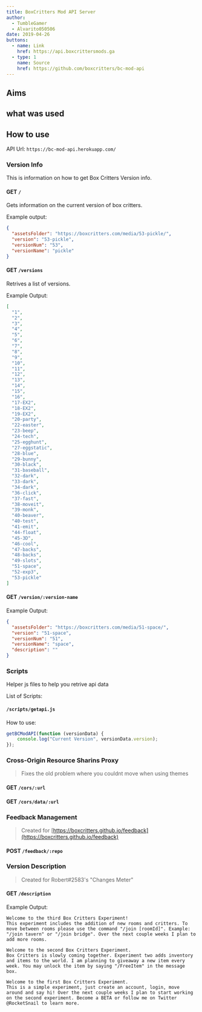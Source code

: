 ```yaml
---
title: BoxCritters Mod API Server
author:
  - TumbleGamer
  - Alvarito050506
date: 2019-04-26
buttons:
  - name: Link
    href: https://api.boxcrittersmods.ga
  - type: 1
    name: Source
    href: https://github.com/boxcritters/bc-mod-api
---
```

## Aims
## what was used


## How to use
API Url: `https://bc-mod-api.herokuapp.com/`
### Version Info
This is information on how to get Box Critters Version info.

#### GET `/`
Gets information on the current version of box critters.

Example output:
```json
{
  "assetsFolder": "https://boxcritters.com/media/53-pickle/",
  "version": "53-pickle",
  "versionNum": "53",
  "versionName": "pickle"
}
```

#### GET `/versions`
Retrives a list of versions.

Example Output:
```json
[
  "1",
  "2",
  "3",
  "4",
  "5",
  "6",
  "7",
  "8",
  "9",
  "10",
  "11",
  "12",
  "13",
  "14",
  "15",
  "16",
  "17-EX2",
  "18-EX2",
  "19-EX2",
  "20-party",
  "22-easter",
  "23-beep",
  "24-tech",
  "25-egghunt",
  "27-eggstatic",
  "28-blue",
  "29-bunny",
  "30-black",
  "31-baseball",
  "32-dark",
  "33-dark",
  "34-dark",
  "36-click",
  "37-fast",
  "38-moveit",
  "39-monk",
  "40-beaver",
  "40-test",
  "41-emit",
  "44-float",
  "45-3D",
  "46-cool",
  "47-backs",
  "48-backs",
  "49-slots",
  "51-space",
  "52-exp3",
  "53-pickle"
]
```
#### GET `/version/:version-name`
Example Output:
```json
{
  "assetsFolder": "https://boxcritters.com/media/51-space/",
  "version": "51-space",
  "versionNum": "51",
  "versionName": "space",
  "description": ""
}
```
### Scripts
Helper js files to help you retrive api data

List of Scripts:
#### `/scripts/getapi.js`
How to use:
```js
getBCModAPI(function (versionData) {
    console.log("Current Version", versionData.version);
});
```


### Cross-Origin Resource Sharins Proxy
> Fixes the old problem where you couldnt move when using themes
#### GET `/cors/:url`
#### GET `/cors/data/:url`

### Feedback Management
> Created for [https://boxcritters.github.io/feedback](https://boxcritters.github.io/feedback)
#### POST `/feedback/:repo`
### Version Description
> Created for Robert#2583's "Changes Meter"
#### GET `/description`
Example Output:
```
Welcome to the third Box Critters Experiment!
This experiment includes the addition of new rooms and critters. To move between rooms please use the command "/join [roomId]". Example: "/join tavern" or "/join bridge". Over the next couple weeks I plan to add more rooms.

Welcome to the second Box Critters Experiment.
Box Critters is slowly coming together. Experiment two adds inventory and items to the world. I am planning to giveaway a new item every week. You may unlock the item by saying "/FreeItem" in the message box.

Welcome to the first Box Critters Experiment.
This is a simple experiment, just create an account, login, move around and say hi! Over the next couple weeks I plan to start working on the second experiment. Become a BETA or follow me on Twitter @RocketSnail to learn more.
```